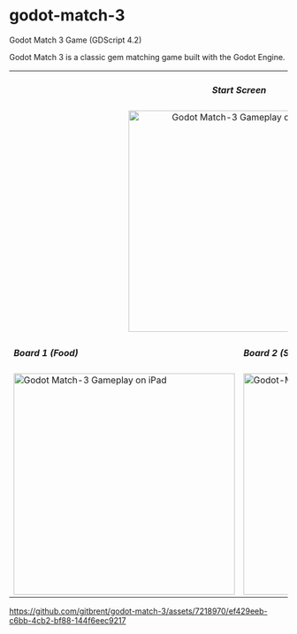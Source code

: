 # godot-match-3
Godot Match 3 Game (GDScript 4.2)

Godot Match 3 is a classic gem matching game built with the Godot Engine.

<p align="center">
  <table>
    <tr>
      <td colspan="2" style="text-align:center;">
          <h5>Start Screen</h5>
        <a href="https://github.com/gitbrent/godot-match-3/assets/7218970/69809100-48ce-4308-b9a9-eb8dc63ad530">
          <img alt="Godot Match-3 Gameplay on iPad" title="Godot Match-3 Gameplay" src="https://github.com/gitbrent/godot-match-3/assets/7218970/69809100-48ce-4308-b9a9-eb8dc63ad530" width="400"/>
        </a>
      </td>
    </tr>
    <tr>
      <td>
          <h5>Board 1 (Food)</h5>
        <a href="https://github.com/gitbrent/godot-match-3/assets/7218970/0bf3ad78-5320-4e3e-b54a-4bb95da6f240">
          <img alt="Godot Match-3 Gameplay on iPad" title="Godot Match-3 Gameplay" src="https://github.com/gitbrent/godot-match-3/assets/7218970/0bf3ad78-5320-4e3e-b54a-4bb95da6f240" width="400"/>
        </a>
      </td>
      <td>
          <h5>Board 2 (Space)</h5>
        <a href="https://github.com/gitbrent/godot-match-3/assets/7218970/1dc9dc9e-f26b-4c2c-83be-4e5ca167bc22">
          <img alt="Godot-Match-3 Gameplay on iPad" title="Godot Match-3 Gameplay" src="https://github.com/gitbrent/godot-match-3/assets/7218970/1dc9dc9e-f26b-4c2c-83be-4e5ca167bc22" width="400"/>
        </a>
      </td>
    </tr>
  </table>
</p>

https://github.com/gitbrent/godot-match-3/assets/7218970/ef429eeb-c6bb-4cb2-bf88-144f6eec9217
